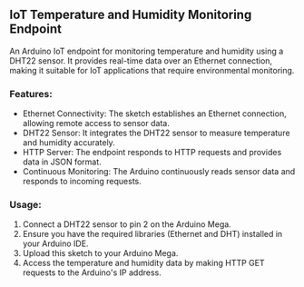 ## IoT Temperature and Humidity Monitoring Endpoint

An Arduino IoT endpoint for monitoring temperature and humidity using a DHT22 sensor. It provides real-time data over an Ethernet connection, making it suitable for IoT applications that require environmental monitoring.

### Features:
- Ethernet Connectivity: The sketch establishes an Ethernet connection, allowing remote access to sensor data.
- DHT22 Sensor: It integrates the DHT22 sensor to measure temperature and humidity accurately.
- HTTP Server: The endpoint responds to HTTP requests and provides data in JSON format.
- Continuous Monitoring: The Arduino continuously reads sensor data and responds to incoming requests.

### Usage:
1. Connect a DHT22 sensor to pin 2 on the Arduino Mega.
2. Ensure you have the required libraries (Ethernet and DHT) installed in your Arduino IDE.
3. Upload this sketch to your Arduino Mega.
4. Access the temperature and humidity data by making HTTP GET requests to the Arduino's IP address.
